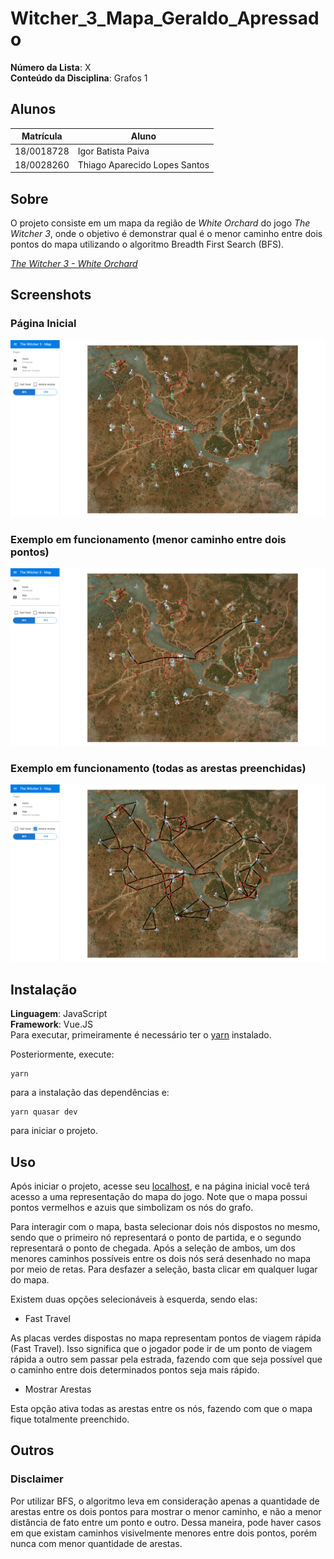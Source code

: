 # Witcher_3_Mapa_Geraldo_Apressado

**Número da Lista**: X<br>
**Conteúdo da Disciplina**: Grafos 1<br>

## Alunos
|Matrícula | Aluno |
| -- | -- |
| 18/0018728  |  Igor Batista Paiva |
| 18/0028260  |  Thiago Aparecido Lopes Santos |

## Sobre
O projeto consiste em um mapa da região de *White Orchard* do jogo *The Witcher 3*, onde o objetivo é demonstrar qual é o menor caminho entre dois pontos do mapa utilizando o algoritmo Breadth First Search (BFS).

*[The Witcher 3 - White Orchard](https://witcher.fandom.com/wiki/White_Orchard)*

## Screenshots
### Página Inicial
![home](./src/assets/screenshots/home.png)

### Exemplo em funcionamento (menor caminho entre dois pontos)
![bfs_example](./src/assets/screenshots/bfs_example.png)

### Exemplo em funcionamento (todas as arestas preenchidas)
![all_edges_example](./src/assets/screenshots/all_edges_example.png)

## Instalação
**Linguagem**: JavaScript<br>
**Framework**: Vue.JS<br>
Para executar, primeiramente é necessário ter o [yarn](https://classic.yarnpkg.com/lang/en/docs/install) instalado.

Posteriormente, execute:

```
yarn
```

para a instalação das dependências e:

```
yarn quasar dev
```

para iniciar o projeto.

## Uso
Após iniciar o projeto, acesse seu [localhost](http://localhost:8080/), e na página inicial você terá acesso a uma representação do mapa do jogo.
Note que o mapa possui pontos vermelhos e azuis que simbolizam os nós do grafo.

Para interagir com o mapa, basta selecionar dois nós dispostos no mesmo, sendo que o primeiro nó representará o ponto de partida, e o segundo representará o ponto de chegada. Após a seleção de ambos, um dos menores caminhos possíveis entre os dois nós será desenhado no mapa por meio de retas. Para desfazer a seleção, basta clicar em qualquer lugar do mapa.

Existem duas opções selecionáveis à esquerda, sendo elas:

- Fast Travel

As placas verdes dispostas no mapa representam pontos de viagem rápida (Fast Travel). Isso significa que o jogador pode ir de um ponto de viagem rápida a outro sem passar pela estrada, fazendo com que seja possível que o caminho entre dois determinados pontos seja mais rápido.

- Mostrar Arestas

Esta opção ativa todas as arestas entre os nós, fazendo com que o mapa fique totalmente preenchido.

## Outros

### Disclaimer

Por utilizar BFS, o algoritmo leva em consideração apenas a quantidade de arestas entre os dois pontos para mostrar o menor caminho, e não a menor distância de fato entre um ponto e outro. Dessa maneira, pode haver casos em que existam caminhos visivelmente menores entre dois pontos, porém nunca com menor quantidade de arestas.
